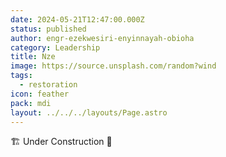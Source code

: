 ```yaml
---
date: 2024-05-21T12:47:00.000Z
status: published
author: engr-ezekwesiri-enyinnayah-obioha
category: Leadership
title: Nze
image: https://source.unsplash.com/random?wind
tags:
  - restoration
icon: feather
pack: mdi
layout: ../../../layouts/Page.astro
---
```

🏗️ Under Construction 🚧
